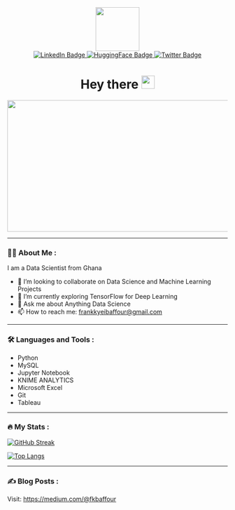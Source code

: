  <div id="header" align="center">
  <img src="https://media.giphy.com/media/M9gbBd9nbDrOTu1Mqx/giphy.gif" width="100"/>

 <div id="badges">
  <a href="https://www.linkedin.com/in/frank-kyei-baffour-403b60100/">
    <img src="https://img.shields.io/badge/LinkedIn-blue?style=for-the-badge&logo=linkedin&logoColor=white" alt="LinkedIn Badge"/>
  </a>
  <a href="https://huggingface.co/FKBaffour">
    <img src="https://img.shields.io/badge/HUGGING%20FACE-gold?logo=huggingface&logoColor=gold" alt="HuggingFace Badge"/>
  </a>
  <a href="https://twitter.com/fk_baffour">
    <img src="https://img.shields.io/badge/Twitter-blue?style=for-the-badge&logo=twitter&logoColor=white" alt="Twitter Badge"/>
  </a>
  </div>
  <img src="https://komarev.com/ghpvc/?username=kyei-frank&style=flat-square&color=blue" alt=""/>

  <h1>
    Hey there
    <img src="https://media.giphy.com/media/hvRJCLFzcasrR4ia7z/giphy.gif" width="30px"/>
  </h1>
  
  <img src="https://media.giphy.com/media/dWesBcTLavkZuG35MI/giphy.gif" width="600" height="300"/>    
</div>

---

### :man_technologist: About Me :
I am a Data Scientist from Ghana
- 👯 I’m looking to collaborate on Data Science and Machine Learning Projects
- 🌱 I’m currently exploring TensorFlow for Deep Learning
- 💬 Ask me about Anything Data Science
- 📫 How to reach me: frankkyeibaffour@gmail.com

---

### :hammer_and_wrench: Languages and Tools :
- Python
- MySQL
- Jupyter Notebook
- KNIME ANALYTICS
- Microsoft Excel
- Git
- Tableau
---

### :fire: My Stats :
[![GitHub Streak](http://github-readme-streak-stats.herokuapp.com?user=kyei-frank&theme=dark)](https://git.io/streak-stats)

[![Top Langs](https://github-readme-stats.vercel.app/api/top-langs/?username=kyei-frank)](https://github.com/anuraghazra/github-readme-stats)

---

### :writing_hand: Blog Posts :
Visit: https://medium.com/@fkbaffour

